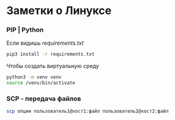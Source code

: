 # Заметки о Линуксе

### PIP | Python

Если видишь *requirements.txt*

```bash
pip3 install -r requirements.txt
```



Чтобы создать виртуальную среду

```bash
python3 -m venv venv
source /venv/bin/activate
```

### SCP - передача файлов
```bash
scp опции пользователь1@хост1:файл пользователь2@хост2:файл
```
